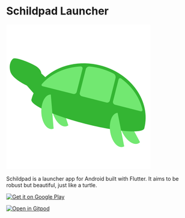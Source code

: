 # Schildpad Launcher

![Schildpad Logo](/assets/schildpad_logo.svg) 

Schildpad is a launcher app for Android built with Flutter. It aims to be robust but beautiful, just like a turtle.

<a href='https://play.google.com/store/apps/details?id=app.schildpad.schildpad&pcampaignid=pcampaignidMKT-Other-global-all-co-prtnr-py-PartBadge-Mar2515-1'><img alt='Get it on Google Play' src='https://play.google.com/intl/en_us/badges/static/images/badges/en_badge_web_generic.png'/></a>

[![Open in Gitpod](https://gitpod.io/button/open-in-gitpod.svg)](https://gitpod.io/#https://github.com/joelpaulkoch/schildpad)
